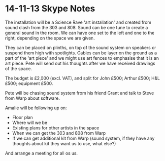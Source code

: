 # 14-11-13 Skype Notes
The installation will be a Science Rave 'art installation' and created from sound clash from the 303 and 808. Sound can be one tune to create a general sound in the room. We can have one set to the left and one to the right, depending on the space we are given.

They can be placed on plinths, on top of the sound system on speakers or suspend them high with spotlights. Cables can be layer on the ground as a part of the 'art piece' and we might use art fences to emphasise that it is an art piece. Pete will send out his thoughts after we have received drawings of the space.

The budget is £2,000 (excl. VAT), and split for John £500; Arthur £500; H&L £500; equipment £500.

Pete will be chasing sound system from his friend Grant and talk to Steve from Warp about software.

Amalie will be following up on: 
- Floor plan
- Where will we be
- Existing plans for other artists in the space
- When we can get the 303 and 808 from Warp
- If we can get additional kit from Warp (sound system, if they have any thoughts about kit they want us to use, what else?)

And arrange a meeting for all os us.